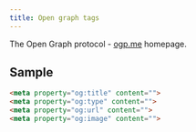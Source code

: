 ```yaml
---
title: Open graph tags
---
```


The Open Graph protocol - [ogp.me](https://ogp.me/) homepage.

## Sample

```html
<meta property="og:title" content="">
<meta property="og:type" content="">
<meta property="og:url" content="">
<meta property="og:image" content="">
```
